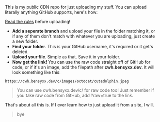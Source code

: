 This is my public CDN repo for just uploading my stuff. You can upload literally anything GitHub supports, here's how:

[Read the rules](https://github.com/bensyxx/cdn/RULES.md) before uploading!

- **Add a seperate branch** and upload your file in the folder matching it, or if any of them don't match with whatever you are uploading, just create a new folder.
- **Find your folder**. This is your GitHub username, it's required or it get's deleted.
- **Upload your file**. Simple as that. Save it in your folder.
- **Now get the link!** You can use the raw code straight off of GitHub for code, or if it's an image, add the filepath after **cwh.bensyxx.dev**. It will look something like this:

```
https://cwh.bensyxx.dev/c/images/octocat/cutedolphin.jpeg
```

> You can use cwh.bensyxx.dev/c/ for raw code too! Just remember if you take raw code from GitHub, add ?raw=true to the link.

That's about all this is. If I ever learn how to just upload it from a site, I will.

> bye
